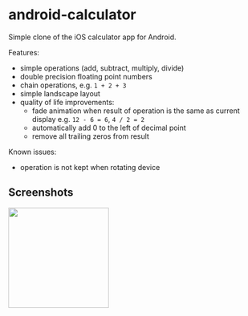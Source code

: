 # android-calculator

Simple clone of the iOS calculator app for Android.

Features:

- simple operations (add, subtract, multiply, divide)
- double precision floating point numbers
- chain operations, e.g. `1 + 2 + 3`
- simple landscape layout
- quality of life improvements:
  - fade animation when result of operation is the same as current display
  e.g. `12 - 6 = 6`, `4 / 2 = 2`
  - automatically add 0 to the left of decimal point
  - remove all trailing zeros from result

Known issues:

- operation is not kept when rotating device

## Screenshots

<img src="calc.gif" width="200">
